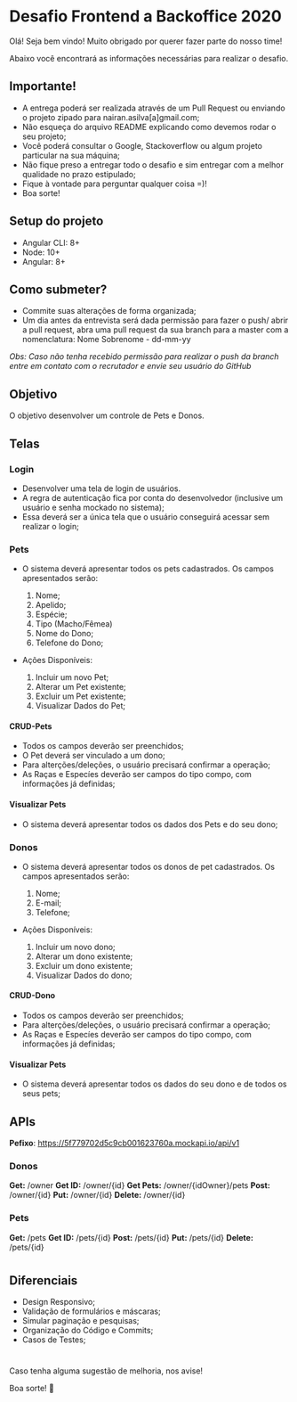 # Desafio Frontend a Backoffice 2020

Olá! Seja bem vindo! Muito obrigado por querer fazer parte do nosso time! 

Abaixo você encontrará as informações necessárias para realizar o desafio.

## Importante!

- A entrega poderá ser realizada através de um Pull Request ou enviando o projeto zipado para nairan.asilva[a]gmail.com;
- Não esqueça do arquivo README explicando como devemos rodar o seu projeto;
- Você poderá consultar o Google, Stackoverflow ou algum projeto particular na sua máquina;
- Não fique preso a entregar todo o desafio e sim entregar com a melhor qualidade no prazo estipulado; 
- Fique à vontade para perguntar qualquer coisa =)!
- Boa sorte!

## Setup do projeto

- Angular CLI: 8+
- Node: 10+
- Angular: 8+

## Como submeter?

- Commite suas alterações de forma organizada;
- Um dia antes da entrevista será dada permissão para fazer o push/ abrir a pull request, abra uma pull request da sua branch para a master com a nomenclatura: Nome Sobrenome - dd-mm-yy

_Obs: Caso não tenha recebido permissão para realizar o push da branch entre em contato com o recrutador e envie seu usuário do GitHub_

## Objetivo

O objetivo desenvolver um controle de Pets e Donos.

## Telas

### Login

- Desenvolver uma tela de login de usuários.
- A regra de autenticação fica por conta do desenvolvedor (inclusive um usuário e senha mockado no sistema);
- Essa deverá ser a única tela que o usuário conseguirá acessar sem realizar o login;

### Pets

- O sistema deverá apresentar todos os pets cadastrados. Os campos apresentados serão:
	1. Nome;
	2. Apelido;
	3. Espécie;
	4. Tipo (Macho/Fêmea)
	5. Nome do Dono;
	6. Telefone do Dono;

- Ações Disponíveis:
	1. Incluir um novo Pet;
	2. Alterar um Pet existente;
	3. Excluir um Pet existente;
	4. Visualizar Dados do Pet;

#### CRUD-Pets
- Todos os campos deverão ser preenchidos;
- O Pet deverá ser vinculado a um dono;
- Para alterções/deleções, o usuário precisará confirmar a operação;
- As Raças e Especíes deverão ser campos do tipo compo, com informações já definidas;

#### Visualizar Pets
- O sistema deverá apresentar todos os dados dos Pets e do seu dono;

### Donos

- O sistema deverá apresentar todos os donos de pet cadastrados. Os campos apresentados serão:
	1. Nome;
	2. E-mail;
	3. Telefone;

- Ações Disponíveis:
	1. Incluir um novo dono;
	2. Alterar um dono existente;
	3. Excluir um dono existente;
	4. Visualizar Dados do dono;

#### CRUD-Dono
- Todos os campos deverão ser preenchidos;
- Para alterções/deleções, o usuário precisará confirmar a operação;
- As Raças e Especíes deverão ser campos do tipo compo, com informações já definidas;

#### Visualizar Pets
- O sistema deverá apresentar todos os dados do seu dono e de todos os seus pets;


## APIs

**Pefixo**: https://5f779702d5c9cb001623760a.mockapi.io/api/v1

### Donos
**Get:** /owner
**Get ID:** /owner/{id}
**Get Pets:** /owner/{idOwner}/pets
**Post:** /owner/{id}
**Put:** /owner/{id}
**Delete:** /owner/{id}

### Pets
**Get:** /pets
**Get ID:** /pets/{id}
**Post:** /pets/{id}
**Put:** /pets/{id}
**Delete:** /pets/{id}

#

## Diferenciais
- Design Responsivo;
- Validação de formulários e máscaras;
- Simular paginação e pesquisas;
- Organização do Código e Commits;
- Casos de Testes;


#

Caso tenha alguma sugestão de melhoria, nos avise!

Boa sorte! :blue_heart: